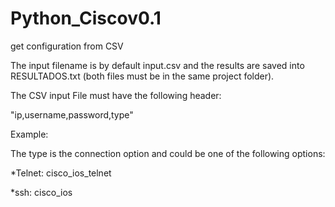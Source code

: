 # Python_Ciscov0.1
get configuration from CSV

The input filename is by default input.csv and the results are saved into RESULTADOS.txt (both files must be in the same project folder).

The CSV input File must have the following header:

"ip,username,password,type"

Example:


The type is the connection option and could be one of the following options:

*Telnet: cisco_ios_telnet

*ssh: cisco_ios


